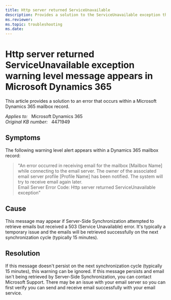 ```yaml
---
title: Http server returned ServiceUnavailable
description: Provides a solution to the ServiceUnavailable exception that occurs within a Microsoft Dynamics 365 mailbox record.
ms.reviewer: 
ms.topic: troubleshooting
ms.date: 
---
```

# Http server returned ServiceUnavailable exception warning level message appears in Microsoft Dynamics 365

This article provides a solution to an error that occurs within a Microsoft Dynamics 365 mailbox record.

_Applies to:_ &nbsp; Microsoft Dynamics 365  
_Original KB number:_ &nbsp; 4471949

## Symptoms

The following warning level alert appears within a Dynamics 365 mailbox record:

> "An error occurred in receiving email for the mailbox [Mailbox Name] while connecting to the email server. The owner of the associated email server profile [Profile Name] has been notified. The system will try to receive email again later.  
Email Server Error Code: Http server returned ServiceUnavailable exception"

## Cause

This message may appear if Server-Side Synchronization attempted to retrieve emails but received a 503 (Service Unavailable) error. It's typically a temporary issue and the emails will be retrieved successfully on the next synchronization cycle (typically 15 minutes).

## Resolution

If this message doesn't persist on the next synchronization cycle (typically 15 minutes), this warning can be ignored. If this message persists and email isn't being retrieved by Server-Side Synchronization, you can contact Microsoft Support. There may be an issue with your email server so you can first verify you can send and receive email successfully with your email service.
